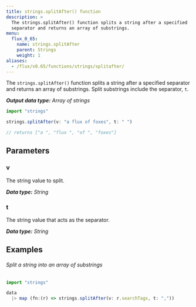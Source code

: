 ```yaml
---
title: strings.splitAfter() function
description: >
  The strings.splitAfter() function splits a string after a specified
  separator and returns an array of substrings.
menu:
  flux_0_65:
    name: strings.splitAfter
    parent: Strings
    weight: 1
aliases:
  - /flux/v0.65/functions/strings/splitafter/
---
```


The `strings.splitAfter()` function splits a string after a specified separator and returns
an array of substrings.
Split substrings include the separator, `t`.

_**Output data type:** Array of strings_

```js
import "strings"

strings.splitAfter(v: "a flux of foxes", t: " ")

// returns ["a ", "flux ", "of ", "foxes"]
```

## Parameters

### v
The string value to split.

_**Data type:** String_

### t
The string value that acts as the separator.

_**Data type:** String_

## Examples

###### Split a string into an array of substrings
```js
import "strings"

data
  |> map (fn:(r) => strings.splitAfter(v: r.searchTags, t: ","))
```
